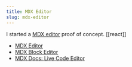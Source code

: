 ```yaml
---
title: MDX Editor
slug: mdx-editor
---
```


I started a [MDX editor](https://codesandbox.io/s/mdx-editor-vxrj4?file=/src/App.tsx) proof of concept. [[react]]

- [MDX Editor](https://github.com/jxnblk/ok-mdx)
- [MDX Block Editor](https://mdx-blocks.netlify.app/docs)
- [MDX Docs: Live Code Editor](https://mdxjs.com/guides/live-code)
